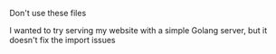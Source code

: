 Don't use these files

I wanted to try serving my website with a simple Golang server, but it doesn't fix the import issues